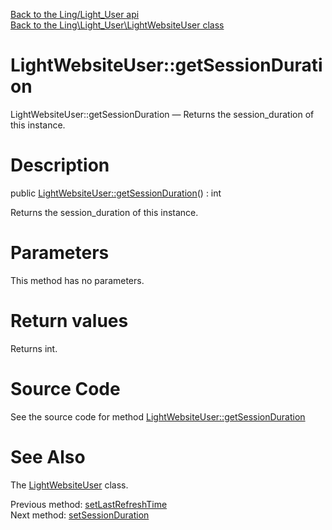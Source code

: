 [Back to the Ling/Light_User api](https://github.com/lingtalfi/Light_User/blob/master/doc/api/Ling/Light_User.md)<br>
[Back to the Ling\Light_User\LightWebsiteUser class](https://github.com/lingtalfi/Light_User/blob/master/doc/api/Ling/Light_User/LightWebsiteUser.md)


LightWebsiteUser::getSessionDuration
================



LightWebsiteUser::getSessionDuration — Returns the session_duration of this instance.




Description
================


public [LightWebsiteUser::getSessionDuration](https://github.com/lingtalfi/Light_User/blob/master/doc/api/Ling/Light_User/LightWebsiteUser/getSessionDuration.md)() : int




Returns the session_duration of this instance.




Parameters
================

This method has no parameters.


Return values
================

Returns int.








Source Code
===========
See the source code for method [LightWebsiteUser::getSessionDuration](https://github.com/lingtalfi/Light_User/blob/master/LightWebsiteUser.php#L378-L381)


See Also
================

The [LightWebsiteUser](https://github.com/lingtalfi/Light_User/blob/master/doc/api/Ling/Light_User/LightWebsiteUser.md) class.

Previous method: [setLastRefreshTime](https://github.com/lingtalfi/Light_User/blob/master/doc/api/Ling/Light_User/LightWebsiteUser/setLastRefreshTime.md)<br>Next method: [setSessionDuration](https://github.com/lingtalfi/Light_User/blob/master/doc/api/Ling/Light_User/LightWebsiteUser/setSessionDuration.md)<br>

